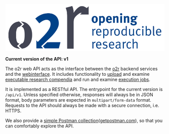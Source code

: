 ![Opening Reproducible Research](logo.png)

**Current version of the API: v1**

The o2r web API acts as the interface between the [o2r](https://o2r.info) backend services and the [webinterface](https://github.com/o2r-project/o2r-platform). It includes functionality to [upload](upload.md) and examine [executable research compendia](compendium.md) and run and examine [execution jobs](job.md).

It is implemented as a RESTful API. The entrypoint for the current version is `/api/v1`. Unless specified otherwise, responses will always be in JSON format, body parameters are expected in `multipart/form-data` format. Requests to the API should always be made with a secure connection, i.e. HTTPS.

We also provide a [simple Postman collection](https://raw.githubusercontent.com/o2r-project/o2r-web-api/master/muncher.postman_collection.json)([getpostman.com](https://www.getpostman.com/)), so that you can comfortably explore the API.
